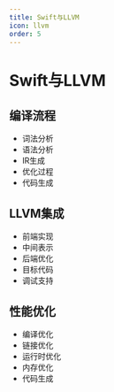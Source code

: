 ```yaml
---
title: Swift与LLVM
icon: llvm
order: 5
---
```


# Swift与LLVM

## 编译流程
- 词法分析
- 语法分析
- IR生成
- 优化过程
- 代码生成

## LLVM集成
- 前端实现
- 中间表示
- 后端优化
- 目标代码
- 调试支持

## 性能优化
- 编译优化
- 链接优化
- 运行时优化
- 内存优化
- 代码生成
